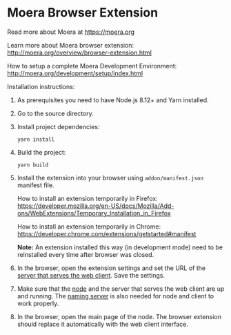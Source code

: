 # Moera Browser Extension

Read more about Moera at https://moera.org

Learn more about Moera browser extension:
http://moera.org/overview/browser-extension.html

How to setup a complete Moera Development Environment:
http://moera.org/development/setup/index.html

Installation instructions:

1. As prerequisites you need to have Node.js 8.12+ and Yarn installed.
2. Go to the source directory.
3. Install project dependencies:
   ```
   yarn install
   ```
4. Build the project:
   ```
   yarn build
   ```
5. Install the extension into your browser using `addon/manifest.json` manifest
   file.

   How to install an extension temporarily in Firefox:
   https://developer.mozilla.org/en-US/docs/Mozilla/Add-ons/WebExtensions/Temporary_Installation_in_Firefox

   How to install an extension temporarily in Chrome:
   https://developer.chrome.com/extensions/getstarted#manifest

   **Note:** An extension installed this way (in development mode) need to be
   reinstalled every time after browser was closed.

6. In the browser, open the extension settings and set the URL of the [server
   that serves the web client][1]. Save the settings.
7. Make sure that the [node][2] and the server that serves the web client are
   up and running. The [naming server][3] is also needed for node and client
    to work properly.
8. In the browser, open the main page of the node. The browser extension should
   replace it automatically with the web client interface.

[1]: https://github.com/MoeraOrg/moera-client-react
[2]: https://github.com/MoeraOrg/moera-node
[3]: https://github.com/MoeraOrg/moera-naming
